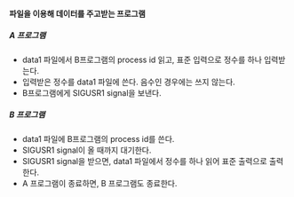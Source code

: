 #### 파일을 이용해 데이터를 주고받는 프로그램
##### A 프로그램
- data1 파일에서 B프로그램의 process id 읽고, 표준 입력으로 정수를 하나 입력받는다.
- 입력받은 정수를 data1 파일에 쓴다. 음수인 경우에는 쓰지 않는다.
- B프로그램에게 SIGUSR1 signal을 보낸다.
##### B 프로그램
- data1 파일에 B프로그램의 process id를 쓴다.
- SIGUSR1 signal이 올 때까지 대기한다.
- SIGUSR1 signal을 받으면, data1 파일에서 정수를 하나 읽어 표준 출력으로 출력한다.
- A 프로그램이 종료하면, B 프로그램도 종료한다.
